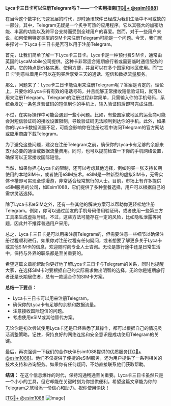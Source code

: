 **Lyca卡三日卡可以注册Telegram吗？——一个实用指南[[TG💪+ @esim1088](https://t.me/s/esim1088)]**

在当今这个数字化飞速发展的时代，即时通讯软件已经成为我们生活中不可或缺的一部分。其中，Telegram无疑是一个炙手可热的应用程序。它以其强大的加密功能、丰富的功能以及跨平台支持而受到全球用户的喜爱。然而，对于一些用户来说，如何使用特定类型的SIM卡来注册Telegram可能是一个问题。今天，我们就来探讨一下Lyca卡三日卡是否可以用于注册Telegram。

首先，让我们简单了解一下Lyca卡三日卡。Lyca卡是一种预付费SIM卡，通常由英国的LycaMobile公司提供。这种卡非常适合短期旅行者或需要临时通信服务的人群。它的特点是价格实惠、使用方便，并且可以在多个国家和地区使用。而“三日卡”则意味着用户可以在购买后享受三天的通话、短信和数据流量服务。

那么，问题来了：Lyca卡三日卡能否用来注册Telegram呢？答案是肯定的。理论上，只要你的Lyca卡有有效的电话号码，并且能够正常接收短信验证码，就可以用来注册Telegram。Telegram的注册过程非常简单，只需输入你的手机号码，系统会发送一条包含验证码的短信到你的手机上，输入验证码后即可完成注册。

不过，在实际操作中可能会遇到一些小问题。比如，有些国家或地区的运营商可能会对短信验证码的接收设置限制，导致验证码无法顺利到达你的手机。此外，如果你的Lyca卡数据流量不足，可能会影响你在注册过程中访问Telegram的官方网站或应用商店下载Telegram。

为了避免这些问题，建议在注册Telegram之前，确保你的Lyca卡有足够的余额来支付必要的通话或数据流量费用。同时，也可以提前检查一下你的手机网络设置，确保可以正常接收国际短信。

当然，如果你担心Lyca卡的限制，还可以考虑其他选择，例如购买一张支持长期使用的本地SIM卡，或者使用eSIM技术。eSIM是一种新型的虚拟SIM卡，无需实体卡槽即可实现全球漫游，非常适合经常旅行的人士。目前，市场上有许多提供eSIM服务的公司，如Esim1088，它们提供了多种套餐选择，用户可以根据自己的需求灵活选择。

除了Lyca卡和eSIM之外，还有一些其他的解决方案可以帮助你更轻松地注册Telegram。例如，你可以通过朋友的手机号码借用验证码，或者使用一些第三方工具来生成虚拟号码。不过，这些方法可能存在一定的风险，比如隐私泄露等问题，因此并不推荐普通用户采用。

总之，Lyca卡三日卡是可以用来注册Telegram的，但需要注意一些细节以确保注册过程顺利进行。如果你对注册过程有任何疑问，或者想要了解更多关于Lyca卡或其他SIM卡的信息，欢迎随时向专业人士咨询。无论是旅行途中还是日常生活中，保持与外界的联系都是至关重要的。

希望这篇文章能帮助你更好地了解Lyca卡三日卡与Telegram的关系，同时也提醒大家，在选择SIM卡时要根据自己的实际需求做出明智的选择。无论你是短期旅行者还是长期居住者，总有一款适合你的SIM卡方案。

**总结一下要点：**
- Lyca卡三日卡可以用来注册Telegram。
- 确保你的Lyca卡有足够的余额和数据流量。
- 注意接收国际短信的问题。
- 考虑使用eSIM或其他替代方案。

无论你是初次尝试使用Lyca卡还是已经熟悉了其操作，都可以根据自己的情况灵活调整策略。记住，保持良好的网络连接和安全意识是成功使用Telegram的关键。

最后，再次强调一下我们的合作伙伴Esim1088提供的优质服务[[TG💪+ @esim1088](https://t.me/s/esim1088)]。他们不仅提供了便捷的eSIM服务，还为用户提供了一系列相关的技术支持和咨询服务。如果你有任何疑问，不妨直接联系他们获取帮助。

**结语：**
在这个信息爆炸的时代，保持沟通畅通至关重要。Lyca卡三日卡虽然只是一个小小的工具，但它却能在关键时刻为你提供便利。希望这篇文章能为你的Telegram之旅增添一份信心和助力。祝你使用愉快！

[[TG💪+ @esim1088](https://t.me/s/esim1088) ![Image](https://i.postimg.cc/4NQfJmqS/Snipaste-2025-05-13-00-14-12.png)]
